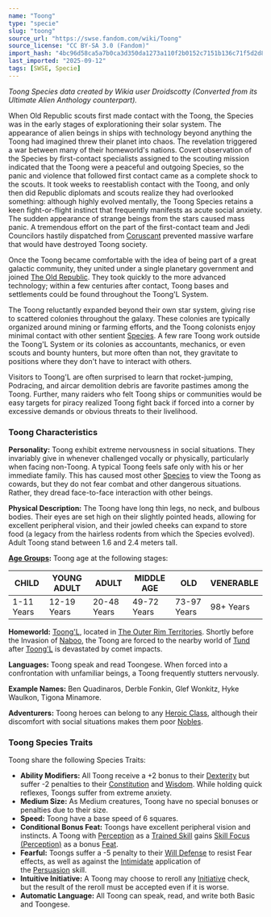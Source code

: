 ```yaml
---
name: "Toong"
type: "specie"
slug: "toong"
source_url: "https://swse.fandom.com/wiki/Toong"
source_license: "CC BY-SA 3.0 (Fandom)"
import_hash: "4bc96d58ca5a7b0ca3d350da1273a110f2b0152c7151b136c71f5d2d83c87aeb"
last_imported: "2025-09-12"
tags: [SWSE, Specie]
---
```

*Toong Species data created by Wikia user Droidscotty (Converted from its Ultimate Alien Anthology counterpart).*

When Old Republic scouts first made contact with the Toong, the Species was in the early stages of explorationing their solar system. The appearance of alien beings in ships with technology beyond anything the Toong had imagined threw their planet into chaos. The revelation triggered a war between many of their homeworld's nations. Covert observation of the Species by first-contact specialists assigned to the scouting mission indicated that the Toong were a peaceful and outgoing Species, so the panic and violence that followed first contact came as a complete shock to the scouts. It took weeks to reestablish contact with the Toong, and only then did Republic diplomats and scouts realize they had overlooked something: although highly evolved mentally, the Toong Species retains a keen fight-or-flight instinct that frequently manifests as acute social anxiety. The sudden appearance of strange beings from the stars caused mass panic. A tremendous effort on the part of the first-contact team and Jedi Councilors hastily dispatched from [Coruscant](https://swse.fandom.com/wiki/Coruscant) prevented massive warfare that would have destroyed Toong society.

Once the Toong became comfortable with the idea of being part of a great galactic community, they united under a single planetary government and joined [The Old Republic](https://swse.fandom.com/wiki/The_Old_Republic). They took quickly to the more advanced technology; within a few centuries after contact, Toong bases and settlements could be found throughout the Toong'L System.

The Toong reluctantly expanded beyond their own star system, giving rise to scattered colonies throughout the galaxy. These colonies are typically organized around mining or farming efforts, and the Toong colonists enjoy minimal contact with other sentient [Species](https://swse.fandom.com/wiki/Species). A few rare Toong work outside the Toong'L System or its colonies as accountants, mechanics, or even scouts and bounty hunters, but more often than not, they gravitate to positions where they don't have to interact with others.

Visitors to Toong'L are often surprised to learn that rocket-jumping, Podracing, and aircar demolition debris are favorite pastimes among the Toong. Further, many raiders who felt Toong ships or communities would be easy targets for piracy realized Toong fight back if forced into a corner by excessive demands or obvious threats to their livelihood.
### Toong Characteristics
**Personality:** Toong exhibit extreme nervousness in social situations. They invariably give in whenever challenged vocally or physically, particularly when facing non-Toong. A typical Toong feels safe only with his or her immediate family. This has caused most other [Species](https://swse.fandom.com/wiki/Species) to view the Toong as cowards, but they do not fear combat and other dangerous situations. Rather, they dread face-to-face interaction with other beings.

**Physical Description:** The Toong have long thin legs, no neck, and bulbous bodies. Their eyes are set high on their slightly pointed heads, allowing for excellent peripheral vision, and their jowled cheeks can expand to store food (a legacy from the hairless rodents from which the Species evolved). Adult Toong stand between 1.6 and 2.4 meters tall.

**[Age Groups](https://swse.fandom.com/wiki/Age_Groups):** Toong age at the following stages:

| CHILD | YOUNG ADULT | ADULT | MIDDLE AGE | OLD | VENERABLE |
| --- | --- | --- | --- | --- | --- |
| 1-11 Years | 12-19 Years | 20-48 Years | 49-72 Years | 73-97 Years | 98+ Years |

**Homeworld:** [Toong'L](https://swse.fandom.com/wiki/Toong'L), located in [The Outer Rim Territories](https://swse.fandom.com/wiki/The_Outer_Rim_Territories). Shortly before the Invasion of [Naboo](https://swse.fandom.com/wiki/Naboo), the Toong are forced to the nearby world of [Tund](https://swse.fandom.com/wiki/Tund) after [Toong'L](https://swse.fandom.com/wiki/Toong'L) is devastated by comet impacts.

**Languages:** Toong speak and read Toongese. When forced into a confrontation with unfamiliar beings, a Toong frequently stutters nervously.

**Example Names:** Ben Quadinaros, Derble Fonkin, Glef Wonkitz, Hyke Waulkon, Tigona Minamore.

**Adventurers:** Toong heroes can belong to any [Heroic Class](https://swse.fandom.com/wiki/Heroic_Class), although their discomfort with social situations makes them poor [Nobles](https://swse.fandom.com/wiki/Nobles).
### Toong Species Traits
Toong share the following Species Traits:
- **Ability Modifiers:** All Toong receive a +2 bonus to their [Dexterity](https://swse.fandom.com/wiki/Dexterity) but suffer -2 penalties to their [Constitution](https://swse.fandom.com/wiki/Constitution) and [Wisdom](https://swse.fandom.com/wiki/Wisdom). While holding quick reflexes, Toongs suffer from extreme anxiety.
- **Medium Size:** As Medium creatures, Toong have no special bonuses or penalties due to their size.
- **Speed:** Toong have a base speed of 6 squares.
- **Conditional Bonus Feat:** Toongs have excellent peripheral vision and instincts. A Toong with [Perception](https://swse.fandom.com/wiki/Perception) as a [Trained Skill](https://swse.fandom.com/wiki/Trained_Skill) gains [Skill Focus (Perception)](https://swse.fandom.com/wiki/Skill_Focus_(Perception)) as a bonus [Feat](https://swse.fandom.com/wiki/Feat).
- **Fearful:** Toongs suffer a -5 penalty to their [Will Defense](https://swse.fandom.com/wiki/Will_Defense) to resist Fear effects, as well as against the [Intimidate](https://swse.fandom.com/wiki/Intimidate) application of the [Persuasion](https://swse.fandom.com/wiki/Persuasion) skill.
- **Intuitive Initiative:** A Toong may choose to reroll any [Initiative](https://swse.fandom.com/wiki/Initiative) check, but the result of the reroll must be accepted even if it is worse.
- **Automatic Language:** All Toong can speak, read, and write both Basic and Toongese.